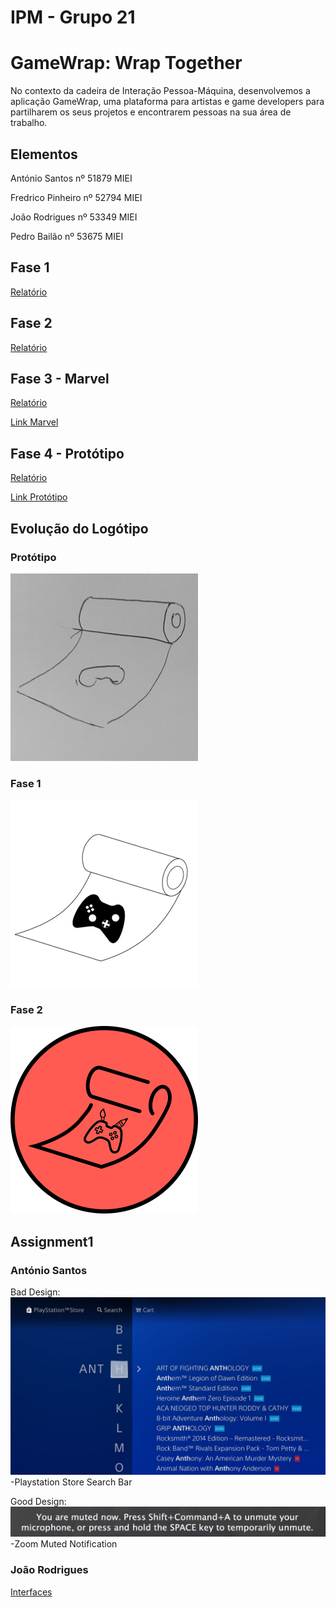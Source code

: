 # IPM - Grupo 21

# GameWrap: Wrap Together

No contexto da cadeira de Interação Pessoa-Máquina, desenvolvemos a aplicação GameWrap, uma plataforma para artistas e game developers para partilharem os seus projetos e encontrarem pessoas na sua área de trabalho.

## Elementos

António Santos
nº 51879
MIEI

Fredrico Pinheiro
nº 52794
MIEI

João Rodrigues
nº 53349
MIEI

Pedro Bailão
nº 53675
MIEI

## Fase 1
<a href="IPM_stage_1_51879_52794_53349_53675.pdf">Relatório</a><br>

## Fase 2
<a href="IPM_stage2_21_51879_52794_53349_53675.pdf">Relatório</a><br>

## Fase 3 - Marvel
<a href="G_21_stage3.pdf">Relatório</a>

<a href="https://marvelapp.com/prototype/267g382g/screen/73968340">Link Marvel</a>

## Fase 4 - Protótipo
<a href="IPM_stage_4.pdf">Relatório</a>

<a href="https://personal-eg5wulr8.outsystemscloud.com/GameWrap/EmDestaque?_ts=637423436191169044">Link Protótipo</a>


## Evolução do Logótipo

### Protótipo

<img src="Fase1.PNG" alt="hi" class="inline"/>

### Fase 1

<img src="Fase2.PNG" alt="hi" class="inline"/>

### Fase 2

<img src="gameWrapPrototipo.png" alt="hi" class="inline"/>

## Assignment1

### António Santos
Bad Design:
<img src="badDesignAntonio.jpg" alt="hi" class="inline"/>
-Playstation Store Search Bar

Good Design:
<img src="AntonioGoodDesign.png" alt="hi" class="inline"/>
-Zoom Muted Notification

### João Rodrigues
<a href="IPM Interfaces.pdf">Interfaces</a>

